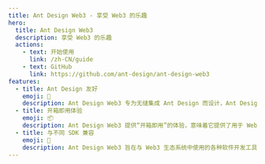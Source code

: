 ```yaml
---
title: Ant Design Web3 - 享受 Web3 的乐趣
hero:
  title: Ant Design Web3
  description: 享受 Web3 的乐趣 
  actions:
    - text: 开始使用
      link: /zh-CN/guide
    - text: GitHub
      link: https://github.com/ant-design/ant-design-web3
features:
  - title: Ant Design 友好
    emoji: 🎨
    description: Ant Design Web3 专为无缝集成 Ant Design 而设计，Ant Design 是 React 中流行的 UI 库。它遵循相同的设计原则和样式指南，使得熟悉 Ant Design 的开发人员能够轻松使用和整合 Web3 功能到他们的项目中。
  - title: 开箱即用体验
    emoji: 📦
    description: Ant Design Web3 提供“开箱即用”的体验，意味着它提供了用于 Web3 应用的即用组件和 UI 元素。开发人员可以快速设置他们的项目，并利用预构建的组件创建与区块链网络和 DApp 交互的用户界面。
  - title: 与不同 SDK 兼容
    emoji: 🔌
    description: Ant Design Web3 旨在与 Web3 生态系统中使用的各种软件开发工具包（SDK）兼容。无论您是使用以太坊、Polkadot 还是其他区块链平台，Ant Design Web3 提供了与不同 SDK 交互的抽象和组件。
---
```

